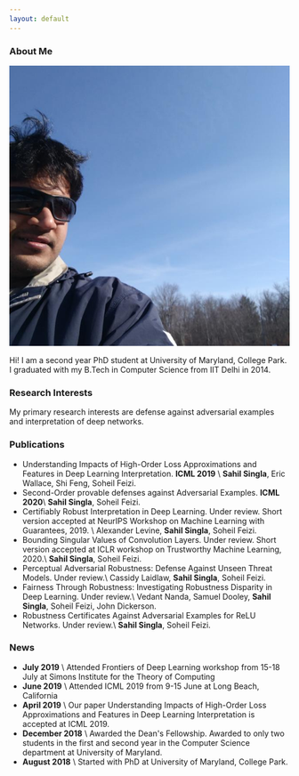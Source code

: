 ```yaml
---
layout: default
---
```



### About Me

<img class="profile-picture" src="profile.jpg">

Hi! I am a second year PhD student at University of Maryland, College Park. I graduated with my B.Tech in Computer Science from IIT Delhi in 2014. 

### Research Interests

My primary research interests are defense against adversarial examples and interpretation of deep networks.

### Publications

* Understanding Impacts of High-Order Loss Approximations and Features in Deep Learning Interpretation. **ICML 2019** \\
**Sahil Singla**, Eric Wallace, Shi Feng, Soheil Feizi.
* Second-Order provable defenses against Adversarial Examples. **ICML 2020**\\
**Sahil Singla**, Soheil Feizi. 
* Certifiably Robust Interpretation in Deep Learning. Under review. Short version accepted at NeurIPS Workshop on Machine Learning with Guarantees, 2019. \\
Alexander Levine, **Sahil Singla**, Soheil Feizi. 
* Bounding Singular Values of Convolution Layers. Under review. Short version accepted at ICLR workshop on Trustworthy Machine Learning, 2020.\\
**Sahil Singla**, Soheil Feizi. 
* Perceptual Adversarial Robustness: Defense Against Unseen Threat Models. Under review.\\
Cassidy Laidlaw, **Sahil Singla**, Soheil Feizi. 
* Fairness Through Robustness: Investigating Robustness Disparity in Deep Learning. Under review.\\
Vedant Nanda, Samuel Dooley, **Sahil Singla**, Soheil Feizi, John Dickerson.
* Robustness Certificates Against Adversarial Examples for ReLU Networks. Under review.\\
 **Sahil Singla**, Soheil Feizi.

### News

* **July 2019** \\
Attended Frontiers of Deep Learning workshop from 15-18 July at Simons Institute for the Theory of Computing
* **June 2019** \\
Attended ICML 2019 from 9-15 June at Long Beach, California
* **April 2019** \\
Our paper Understanding Impacts of High-Order Loss Approximations and Features in Deep Learning Interpretation is accepted at ICML 2019.
* **December 2018** \\
Awarded the Dean's Fellowship. Awarded to only two students in the first and second year in the Computer Science department at University of Maryland.
* **August 2018** \\
Started with PhD at University of Maryland, College Park.
